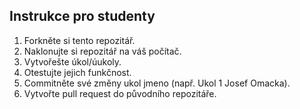 ## Instrukce pro studenty


1. Forkněte si tento repozitář.
2. Naklonujte si repozitář na váš počítač.
3. Vytvořešte úkol/úukoly.
4. Otestujte jejich funkčnost.
5. Commitněte své změny ukol jmeno (např. Ukol 1 Josef Omacka).
6. Vytvořte pull request do původního repozitáře.
